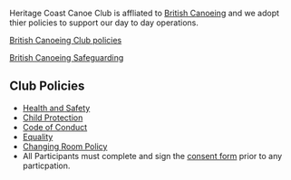 Heritage Coast Canoe Club is affliated to [British Canoeing](https://www.britishcanoeing.org.uk/) and we adopt thier policies to support our day to day operations.


[British Canoeing Club policies](https://www.britishcanoeing.org.uk/guidance-resources/clubs-centres-providers/clubs/club-management/policies-procedures)

[British Canoeing Safeguarding](https://www.britishcanoeing.org.uk/guidance-resources/safeguarding)



## Club Policies ##

 * [Health and Safety](/policies/hccc-health-and-safety)
 * [Child Protection](/policies/child-protection-policy)
 * [Code of Conduct](/policies/code-of-conduct)
 * [Equality](/policies/equality)
 * [Changing Room Policy](/policies/changing-room-policy)
 * All Participants must complete and sign the [consent form](https://www.britishcanoeing.org.uk/uploads/documents/T4-Paddlesport-Consent-Form-280716.pdf) prior to any particpation.
